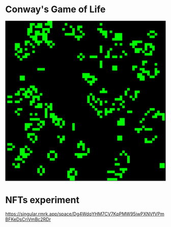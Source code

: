 # Conway's Game of Life

![Alt Text](./resources/convey-notgame.gif)

# NFTs experiment

https://singular.rmrk.app/space/Dg4WdqYHM7CV7KpPMW95iwPXNVfVPmBFKeDsCriVmBc2RDr
